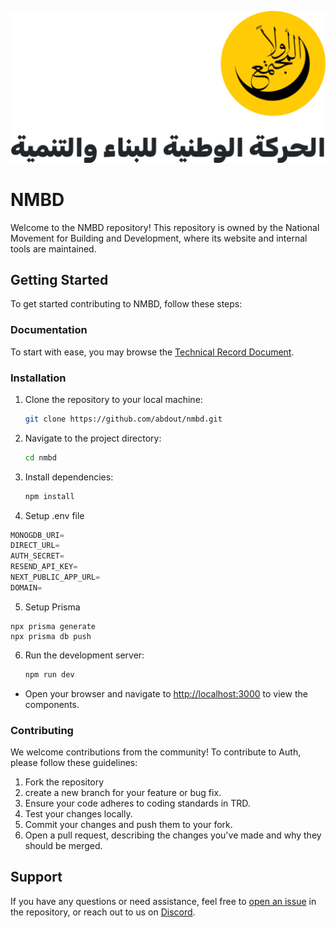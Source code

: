 ![NMBD Logo](/public/nmbd.png)

# NMBD

Welcome to the NMBD repository! This repository is owned by the National Movement for Building and Development, where its website and internal tools are maintained.

## Getting Started

To get started contributing to NMBD, follow these steps:

### Documentation 

To start with ease, you may browse the [Technical Record Document](https://github.com/abdout/nmbd/blob/main/TRD.md).  



### Installation

1. Clone the repository to your local machine:

    ```bash
    git clone https://github.com/abdout/nmbd.git
    ```

2. Navigate to the project directory:

    ```bash
    cd nmbd
    ```

3. Install dependencies:

    ```bash
    npm install
    ```
4. Setup .env file


```js
MONOGDB_URI=
DIRECT_URL=
AUTH_SECRET=
RESEND_API_KEY=
NEXT_PUBLIC_APP_URL=
DOMAIN=
```

5. Setup Prisma
```shell
npx prisma generate
npx prisma db push
```

6. Run the development server:

    ```bash
    npm run dev
    ```

- Open your browser and navigate to [http://localhost:3000](http://localhost:3000) to view the components.

### Contributing

We welcome contributions from the community! To contribute to Auth, please follow these guidelines:

1. Fork the repository
2. create a new branch for your feature or bug fix.
3. Ensure your code adheres to coding standards in TRD.
4. Test your changes locally.
5. Commit your changes and push them to your fork.
6. Open a pull request, describing the changes you've made and why they should be merged.

## Support

If you have any questions or need assistance, feel free to [open an issue](https://github.com/abdout/nmbd/issues) in the repository, or reach out to us on [Discord](https://discord.com/invite/uPa4gGG62c).

